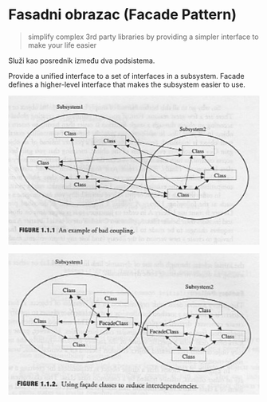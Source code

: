 # Fasadni obrazac (Facade Pattern)

> simplify complex 3rd party libraries by providing a simpler interface to make your life easier

Služi kao posrednik između dva podsistema.

Provide a unified interface to a set of interfaces in a subsystem. Facade defines a higher-level interface that makes the subsystem easier to use.

![bad-coupling](slike/bad-coupling.png)

![facade-pattern](slike/facade-pattern.png)
